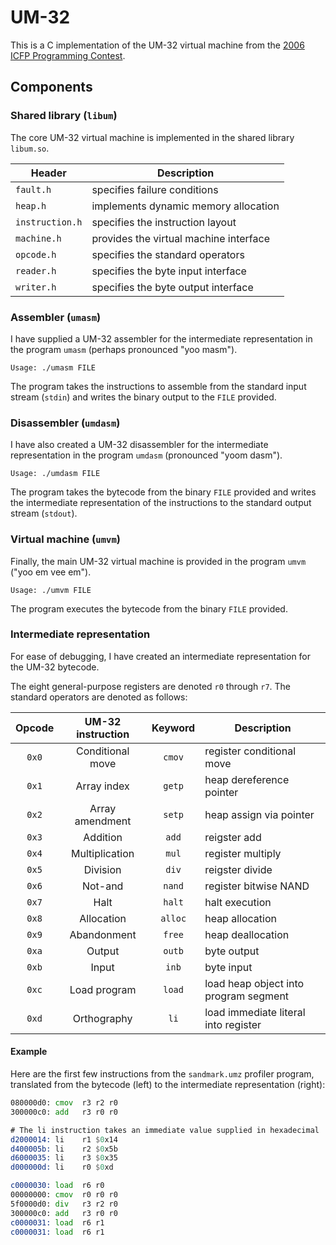 # UM-32

This is a C implementation of the UM-32 virtual machine from the
[2006 ICFP Programming Contest](http://boundvariable.org).

## Components

### Shared library (`libum`)

The core UM-32 virtual machine is implemented in the shared library `libum.so`.

| Header | Description |
|--------|-------------|
| `fault.h` | specifies failure conditions |
| `heap.h`  | implements dynamic memory allocation |
| `instruction.h` | specifies the instruction layout |
| `machine.h` | provides the virtual machine interface |
| `opcode.h` | specifies the standard operators |
| `reader.h` | specifies the byte input interface |
| `writer.h` | specifies the byte output interface |

### Assembler (`umasm`)

I have supplied a UM-32 assembler for the intermediate representation in the
program `umasm` (perhaps pronounced "yoo masm").

```
Usage: ./umasm FILE
```

The program takes the instructions to assemble from the standard input stream
(`stdin`) and writes the binary output to the `FILE` provided.

### Disassembler (`umdasm`)

I have also created a UM-32 disassembler for the intermediate representation in
the program `umdasm` (pronounced "yoom dasm").

```
Usage: ./umdasm FILE
```

The program takes the bytecode from the binary `FILE` provided and writes the
intermediate representation of the instructions to the standard output stream
(`stdout`).

### Virtual machine (`umvm`)

Finally, the main UM-32 virtual machine is provided in the program `umvm` ("yoo
em vee em").

```
Usage: ./umvm FILE
```

The program executes the bytecode from the binary `FILE` provided.

### Intermediate representation

For ease of debugging, I have created an intermediate representation for the
UM-32 bytecode.

The eight general-purpose registers are denoted `r0` through `r7`. The standard
operators are denoted as follows:

| Opcode | UM-32 instruction | Keyword | Description |
|:------:|:-----------------:|:-------:|-------------|
| `0x0` | Conditional move | `cmov` | register conditional move |
| `0x1` | Array index | `getp` | heap dereference pointer |
| `0x2` | Array amendment | `setp` | heap assign via pointer |
| `0x3` | Addition | `add` | reigster add |
| `0x4` | Multiplication | `mul` | register multiply |
| `0x5` | Division | `div` | reigster divide |
| `0x6` | Not-and | `nand` | register bitwise NAND |
| `0x7` | Halt | `halt` | halt execution |
| `0x8` | Allocation | `alloc` | heap allocation |
| `0x9` | Abandonment | `free` | heap deallocation |
| `0xa` | Output | `outb` | byte output |
| `0xb` | Input | `inb` | byte input |
| `0xc` | Load program | `load` | load heap object into program segment |
| `0xd` | Orthography | `li` | load immediate literal into register |

#### Example

Here are the first few instructions from the `sandmark.umz` profiler program,
translated from the bytecode (left) to the intermediate representation (right):

```asm
080000d0: cmov  r3 r2 r0
300000c0: add   r3 r0 r0

# The li instruction takes an immediate value supplied in hexadecimal
d2000014: li    r1 $0x14
d400005b: li    r2 $0x5b
d6000035: li    r3 $0x35
d000000d: li    r0 $0xd

c0000030: load  r6 r0
00000000: cmov  r0 r0 r0
5f0000d0: div   r3 r2 r0
300000c0: add   r3 r0 r0
c0000031: load  r6 r1
c0000031: load  r6 r1
```
